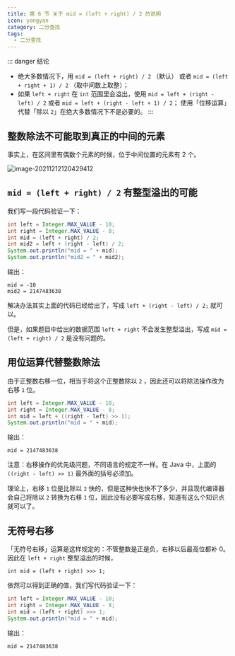```yaml
---
title: 第 6 节 关于 mid = (left + right) / 2 的说明 
icon: yongyan
category: 二分查找
tags:
  - 二分查找
---
```


::: danger 结论
+ 绝大多数情况下，用 `mid = (left + right) / 2` （默认） 或者 `mid = (left + right + 1) / 2` （取中间数上取整）；
+ 如果 `left + right` 在 `int` 范围里会溢出，使用 `mid = left + (right - left) / 2` 或者 `mid = left + (right - left + 1) / 2`；
使用「位移运算」代替「除以 `2`」在绝大多数情况下不是必要的。
:::



## 整数除法不可能取到真正的中间的元素

事实上，在区间里有偶数个元素的时候，位于中间位置的元素有 $2$ 个。

![image-20211212120429412](https://tva1.sinaimg.cn/large/008i3skNgy1gxaxsjxp8xj31hc0u0q58.jpg)



## `mid = (left + right) / 2` 有整型溢出的可能

我们写一段代码验证一下：

```java
int left = Integer.MAX_VALUE - 10;
int right = Integer.MAX_VALUE - 8;
int mid = (left + right) / 2;
int mid2 = left + (right - left) / 2;
System.out.println("mid = " + mid);
System.out.println("mid2 = " + mid2);
```

输出：

```shell
mid = -10
mid2 = 2147483638
```

解决办法其实上面的代码已经给出了，写成 `left + (right - left) / 2;` 就可以。

但是，如果题目中给出的数据范围 `left + right` 不会发生整型溢出，写成 `mid = (left + right) / 2` 是没有问题的。 

## 用位运算代替整数除法

由于正整数右移一位，相当于将这个正整数除以 `2` ，因此还可以将除法操作改为右移 `1` 位。

```java
int left = Integer.MAX_VALUE - 10;
int right = Integer.MAX_VALUE - 8;
int mid = left + ((right - left) >> 1);
System.out.println("mid = " + mid);
```

输出：

```shell
mid = 2147483638
```

注意：右移操作的优先级问题，不同语言的规定不一样。在 Java 中，上面的 `((right - left) >> 1)` 最外面的括号必须加。

理论上，右移 `1` 位是比除以 `2` 快的，但是这种快也快不了多少，并且现代编译器会自己将除以 `2` 转换为右移 `1` 位，因此没有必要写成右移，知道有这么个知识点就可以了。

## 无符号右移

「无符号右移」运算是这样规定的：不管整数是正是负，右移以后最高位都补 $0$。因此在 `left + right` 整型溢出的时候，

```
int mid = (left + right) >>> 1;
```

依然可以得到正确的值，我们写代码验证一下：

```java
int left = Integer.MAX_VALUE - 10;
int right = Integer.MAX_VALUE - 8;
int mid = (left + right) >>> 1;
System.out.println("mid = " + mid);
```

输出：
```shell
mid = 2147483638
```
